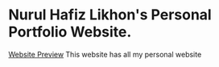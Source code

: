 # Nurul Hafiz Likhon's Personal Portfolio Website.

[Website Preview](./demo.jpeg)
This website has all my personal website